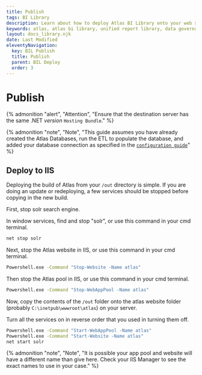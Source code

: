 ```yaml
---
title: Publish
tags: BI Library
description: Learn about how to deploy Atlas BI Library onto your web server. Atlas BI Library runs on .NET 5 and is easily deployed from Visual Studio.
keywords: atlas, atlas bi library, unified report library, data governance, database, publishing, iis, deploy, visual studio
layout: docs_library.njk
date: Last Modified
eleventyNavigation:
  key: BIL Publish
  title: Publish
  parent: BIL Deploy
  order: 3
---
```


# Publish

{% admonition
   "alert",
   "Attention",
   "Ensure that the destination server has the same .NET *version* `Hosting Bundle`."
%}

{% admonition
   "note",
   "Note",
   "This guide assumes you have already created the Atlas Databases, run the ETL to populate the database, and added your database connection as specified in the [`configuration guide`](/docs/library/deploy/configuration/)"
%}

## Deploy to IIS

Deploying the build of Atlas from your `/out` directory is simple. If you are doing an update or redeploying, a few services should be stopped before copying in the new build.

First, stop solr search engine.

In window services, find and stop "solr", or use this command in your cmd terminal.

```bash
net stop solr
```

Next, stop the Atlas website in IIS, or use this command in your cmd terminal.

```bash
Powershell.exe -Command "Stop-Website -Name atlas"
```

Then stop the Atlas pool in IIS, or use this command in your cmd terminal.

```bash
Powershell.exe -Command "Stop-WebAppPool -Name atlas"
```

Now, copy the contents of the `/out` folder onto the atlas website folder (probably `C:\inetpub\wwwroot\atlas`) on your server.

Turn all the services on in reverse order that you used in turning them off.

```bash
Powershell.exe -Command "Start-WebAppPool -Name atlas"
Powershell.exe -Command "Start-Website -Name atlas"
net start solr
```

{% admonition
   "note",
   "Note",
   "It is possible your app pool and website will have a different name than give here. Check your IIS Manager to see the exact names to use in your case."
%}
